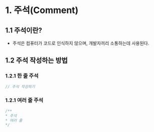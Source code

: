 # 1. 주석(Comment)
## 1.1 주석이란?
- 주석은 컴퓨터가 코드로 인식하지 않으며, 개발자끼리 소통하는데 사용된다.

## 1.2 주석 작성하는 방법
### 1.2.1 한 줄 주석
```javascript
// 주석 작성하기
```

### 1.2.1 여러 줄 주석
```javascript
/**
* 주석
* 여러 줄
*/
```